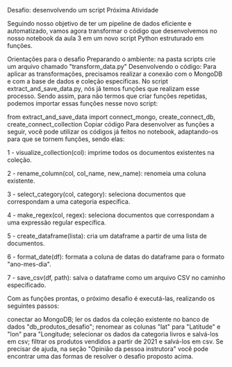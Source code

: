 Desafio: desenvolvendo um script
 Próxima Atividade

Seguindo nosso objetivo de ter um pipeline de dados eficiente e automatizado, vamos agora transformar o código que desenvolvemos no nosso notebook da aula 3 em um novo script Python estruturado em funções.

Orientações para o desafio
Preparando o ambiente:
na pasta scripts crie um arquivo chamado "transform_data.py"
Desenvolvendo o código:
Para aplicar as transformações, precisamos realizar a conexão com o MongoDB e com a base de dados e coleção específicas. No script extract_and_save_data.py, nós já temos funções que realizam esse processo. Sendo assim, para não termos que criar funções repetidas, podemos importar essas funções nesse novo script:

from extract_and_save_data import connect_mongo, create_connect_db, create_connect_collection
Copiar código
Para desenvolver as funções a seguir, você pode utilizar os códigos já feitos no notebook, adaptando-os para que se tornem funções, sendo elas:

1 - visualize_collection(col): imprime todos os documentos existentes na coleção.

2 - rename_column(col, col_name, new_name): renomeia uma coluna existente.

3 - select_category(col, category): seleciona documentos que correspondam a uma categoria específica.

4 - make_regex(col, regex): seleciona documentos que correspondam a uma expressão regular específica.

5 - create_dataframe(lista): cria um dataframe a partir de uma lista de documentos.

6 - format_date(df): formata a coluna de datas do dataframe para o formato "ano-mes-dia".

7 - save_csv(df, path): salva o dataframe como um arquivo CSV no caminho especificado.

Com as funções prontas, o próximo desafio é executá-las, realizando os seguintes passos:

conectar ao MongoDB;
ler os dados da coleção existente no banco de dados "db_produtos_desafio";
renomear as colunas "lat" para "Latitude" e "lon" para "Longitude;
selecionar os dados da categoria livros e salvá-los em csv;
filtrar os produtos vendidos a partir de 2021 e salvá-los em csv.
Se precisar de ajuda, na seção "Opinião da pessoa instrutora" você pode encontrar uma das formas de resolver o desafio proposto acima.
